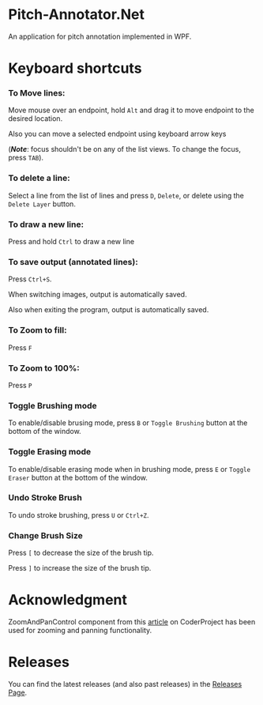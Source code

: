 Pitch-Annotator.Net
===================

An application for pitch annotation implemented in WPF.


Keyboard shortcuts
==================
### To Move lines:
Move mouse over an endpoint, hold `Alt` and drag it to move endpoint to the desired location.

Also you can move a selected endpoint using keyboard arrow keys

(**_Note_**: focus shouldn't be on any of the list views. To change the focus, press `TAB`).

### To delete a line:
Select a line from the list of lines and press `D`, `Delete`, or delete using the `Delete Layer` button.

### To draw a new line:
Press and hold `Ctrl` to draw a new line


### To save output (annotated lines):
Press `Ctrl+S`.

When switching images, output is automatically saved.

Also when exiting the program, output is automatically saved.

### To Zoom to fill:
Press `F`

### To Zoom to 100%:
Press `P`

### Toggle Brushing mode
To enable/disable brusing mode, press `B` or `Toggle Brushing` button at the bottom of the window.

### Toggle Erasing mode
To enable/disable erasing mode when in brushing mode, press `E` or `Toggle Eraser` button at the bottom of the window.

### Undo Stroke Brush
To undo stroke brushing, press `U` or `Ctrl+Z`.

### Change Brush Size
Press `[` to decrease the size of the brush tip.

Press `]` to increase the size of the brush tip.

Acknowledgment
==============
ZoomAndPanControl component from this [article](http://www.codeproject.com/Articles/85603/A-WPF-custom-control-for-zooming-and-panning) on CoderProject has been used  for zooming and panning functionality.


Releases
========
You can find the latest releases (and also past releases) in the [Releases Page](https://github.com/erfannoury/Pitch-Annotator.Net/releases).
